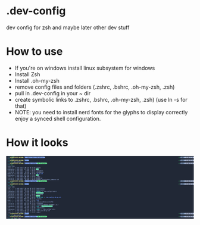# .dev-config
dev config for zsh and maybe later other dev stuff


# How to use

- If you're on windows install linux subsystem for windows
- Install Zsh
- Install .oh-my-zsh
- remove config files and folders (.zshrc, .bshrc, .oh-my-zsh, .zsh)
- pull in .dev-config in your ~ dir
- create symbolic links to .zshrc, .bshrc, .oh-my-zsh, .zsh) (use ln -s <path-in-dev-config> <path-in-home> for that)
- NOTE: you need to install nerd fonts for the glyphs to display correctly  
enjoy a synced shell configuration.


# How it looks
![](example.png)
